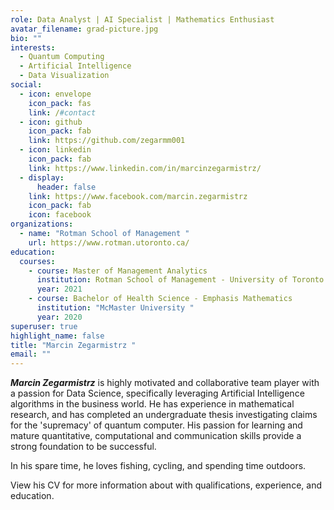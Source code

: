 ```yaml
---
role: Data Analyst | AI Specialist | Mathematics Enthusiast
avatar_filename: grad-picture.jpg
bio: ""
interests:
  - Quantum Computing
  - Artificial Intelligence
  - Data Visualization
social:
  - icon: envelope
    icon_pack: fas
    link: /#contact
  - icon: github
    icon_pack: fab
    link: https://github.com/zegarmm001
  - icon: linkedin
    icon_pack: fab
    link: https://www.linkedin.com/in/marcinzegarmistrz/
  - display:
      header: false
    link: https://www.facebook.com/marcin.zegarmistrz
    icon_pack: fab
    icon: facebook
organizations:
  - name: "Rotman School of Management "
    url: https://www.rotman.utoronto.ca/
education:
  courses:
    - course: Master of Management Analytics
      institution: Rotman School of Management - University of Toronto
      year: 2021
    - course: Bachelor of Health Science - Emphasis Mathematics
      institution: "McMaster University "
      year: 2020
superuser: true
highlight_name: false
title: "Marcin Zegarmistrz "
email: ""
---
```

***Marcin Zegarmistrz*** is highly motivated and collaborative team player with a passion for Data Science, specifically leveraging Artificial Intelligence algorithms in the business world. He has experience in mathematical research, and has completed an undergraduate thesis investigating claims for the 'supremacy' of quantum computer. His passion for learning and mature quantitative, computational and communication skills provide a strong foundation to be successful.

In his spare time, he loves fishing, cycling, and spending time outdoors.

View his CV for more information about with qualifications, experience, and education.